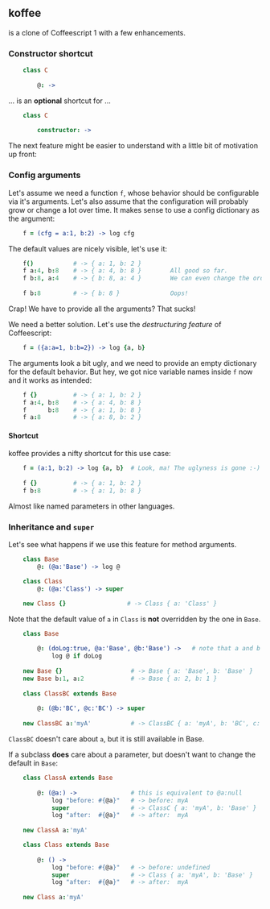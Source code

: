 ## koffee 

is a clone of Coffeescript 1 with a few enhancements.

### Constructor shortcut

```coffeescript
    class C
    
        @: ->           
```

... is an **optional** shortcut for ...

```coffeescript
    class C          
        
        constructor: -> 
```

The next feature might be easier to understand with a little bit of motivation up front: 

### Config arguments

Let's assume we need a function `f`, whose behavior should be configurable via it's arguments.
Let's also assume that the configuration will probably grow or change a lot over time.
It makes sense to use a config dictionary as the argument:

```coffeescript
    f = (cfg = a:1, b:2) -> log cfg
```    
The default values are nicely visible, let's use it:

```coffeescript
    f()           # -> { a: 1, b: 2 }        
    f a:4, b:8    # -> { a: 4, b: 8 }        All good so far.
    f b:8, a:4    # -> { b: 8, a: 4 }        We can even change the order, nice!
                                             
    f b:8         # -> { b: 8 }              Oops!
```

Crap! We have to provide all the arguments? That sucks!
    
We need a better solution. Let's use the *destructuring feature* of Coffeescript:

```coffeescript
    f = ({a:a=1, b:b=2}) -> log {a, b}   
```

The arguments look a bit ugly, and we need to provide an empty dictionary for the default behavior. 
But hey, we got nice variable names inside `f` now and it works as intended:

```coffeescript    
    f {}          # -> { a: 1, b: 2 }  
    f a:4, b:8    # -> { a: 4, b: 8 }  
    f      b:8    # -> { a: 1, b: 8 }  
    f a:8         # -> { a: 8, b: 2 }
```    

#### Shortcut
 
koffee provides a nifty shortcut for this use case:

```coffeescript
    f = (a:1, b:2) -> log {a, b}  # Look, ma! The uglyness is gone :-)
    
    f {}          # -> { a: 1, b: 2 }
    f b:8         # -> { a: 1, b: 8 }
```

Almost like named parameters in other languages.

### Inheritance and `super`

Let's see what happens if we use this feature for method arguments.

```coffeescript
    class Base
        @: (@a:'Base') -> log @

    class Class
        @: (@a:'Class') -> super

    new Class {}                 # -> Class { a: 'Class' }
```

Note that the default value of `a` in `Class` is **not** overridden by the one in `Base`. 

```coffeescript
    class Base
        
        @: (doLog:true, @a:'Base', @b:'Base') ->   # note that a and b are assigned to `this`
            log @ if doLog
            
    new Base {}                   # -> Base { a: 'Base', b: 'Base' }
    new Base b:1, a:2             # -> Base { a: 2, b: 1 }
    
    class ClassBC extends Base
        
        @: (@b:'BC', @c:'BC') -> super
        
    new ClassBC a:'myA'           # -> ClassBC { a: 'myA', b: 'BC', c: 'Base' }
```

`ClassBC` doesn't care about `a`, but it is still available in Base.

If a subclass **does** care about a parameter, but doesn't want to change the default in `Base`:

```coffeescript
    class ClassA extends Base
        
        @: (@a:) ->               # this is equivalent to @a:null
            log "before: #{@a}"   # -> before: myA
            super                 # -> ClassC { a: 'myA', b: 'Base' }
            log "after:  #{@a}"   # -> after:  myA
            
    new ClassA a:'myA'

    class Class extends Base
        
        @: () -> 
            log "before: #{@a}"   # -> before: undefined
            super                 # -> Class { a: 'myA', b: 'Base' }
            log "after:  #{@a}"   # -> after:  myA
            
    new Class a:'myA'       
```


